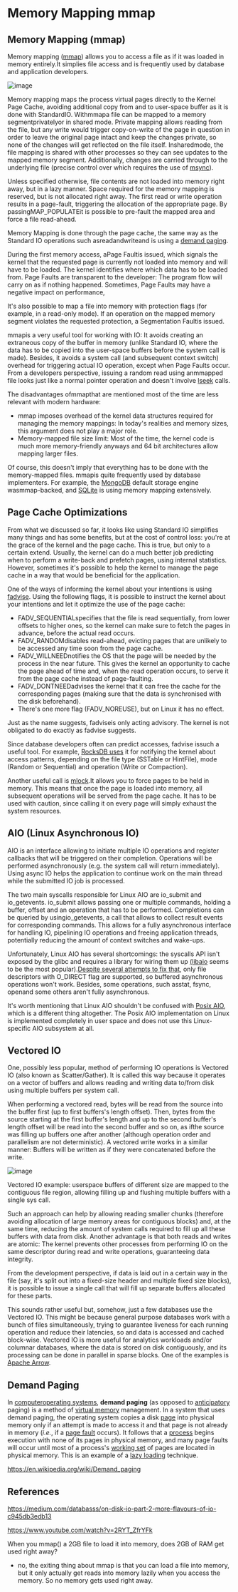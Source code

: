 # Memory Mapping mmap

## Memory Mapping (mmap)

Memory mapping ([mmap](http://man7.org/linux/man-pages/man2/mmap.2.html)) allows you to access a file as if it was loaded in memory entirely.It simplies file access and is frequently used by database and application developers.

![image](../../media/Memory-Mapping-mmap-image1.jpg)

Memory mapping maps the process virtual pages directly to the Kernel Page Cache, avoiding additional copy from and to user-space buffer as it is done with StandardIO.
Withmmapa file can be mapped to a memory segmentprivatelyor in shared mode. Private mapping allows reading from the file, but any write would trigger copy-on-write of the page in question in order to leave the original page intact and keep the changes private, so none of the changes will get reflected on the file itself. Insharedmode, the file mapping is shared with other processes so they can see updates to the mapped memory segment. Additionally, changes are carried through to the underlying file (precise control over which requires the use of [msync](http://man7.org/linux/man-pages/man2/msync.2.html)).

Unless specified otherwise, file contents are not loaded into memory right away, but in a lazy manner. Space required for the memory mapping is reserved, but is not allocated right away. The first read or write operation results in a page-fault, triggering the allocation of the appropriate page. By passingMAP_POPULATEit is possible to pre-fault the mapped area and force a file read-ahead.

Memory Mapping is done through the page cache, the same way as the Standard IO operations such asreadandwriteand is using a [demand paging](https://en.wikipedia.org/wiki/Demand_paging).

During the first memory access, aPage Faultis issued, which signals the kernel that the requested page is currently not loaded into memory and will have to be loaded. The kernel identifies where which data has to be loaded from. Page Faults are transparent to the developer: The program flow will carry on as if nothing happened. Sometimes, Page Faults may have a negative impact on performance,

It's also possible to map a file into memory with protection flags (for example, in a read-only mode). If an operation on the mapped memory segment violates the requested protection, a Segmentation Faultis issued.

mmapis a very useful tool for working with IO: It avoids creating an extraneous copy of the buffer in memory (unlike Standard IO, where the data has to be copied into the user-space buffers before the system call is made). Besides, it avoids a system call (and subsequent context switch) overhead for triggering actual IO operation, except when Page Faults occur. From a developers perspective, issuing a random read using anmmapped file looks just like a normal pointer operation and doesn't involve [lseek](http://man7.org/linux/man-pages/man2/lseek.2.html) calls.

The disadvantages ofmmapthat are mentioned most of the time are less relevant with modern hardware:

- mmap imposes overhead of the kernel data structures required for managing the memory mappings: In today's realities and memory sizes, this argument does not play a major role.
- Memory-mapped file size limit: Most of the time, the kernel code is much more memory-friendly anyways and 64 bit architectures allow mapping larger files.

Of course, this doesn't imply that everything has to be done with the memory-mapped files.
mmapis quite frequently used by database implementers. For example, the [MongoDB](https://docs.mongodb.com/manual/faq/storage/) default storage engine wasmmap-backed, and [SQLite](https://sqlite.org/mmap.html) is using memory mapping extensively.

## Page Cache Optimizations

From what we discussed so far, it looks like using Standard IO simplifies many things and has some benefits, but at the cost of control loss: you're at the grace of the kernel and the page cache. This is true, but only to a certain extend. Usually, the kernel can do a much better job predicting when to perform a write-back and prefetch pages, using internal statistics. However, sometimes it's possible to help the kernel to manage the page cache in a way that would be beneficial for the application.

One of the ways of informing the kernel about your intentions is using [fadvise](https://linux.die.net/man/2/fadvise). Using the following flags, it is possible to instruct the kernel about your intentions and let it optimize the use of the page cache:

- FADV_SEQUENTIALspecifies that the file is read sequentially, from lower offsets to higher ones, so the kernel can make sure to fetch the pages in advance, before the actual read occurs.
- FADV_RANDOMdisables read-ahead, evicting pages that are unlikely to be accessed any time soon from the page cache.
- FADV_WILLNEEDnotifies the OS that the page will be needed by the process in the near future. This gives the kernel an opportunity to cache the page ahead of time and, when the read operation occurs, to serve it from the page cache instead of page-faulting.
- FADV_DONTNEEDadvises the kernel that it can free the cache for the corresponding pages (making sure that the data is synchronised with the disk beforehand).
- There's one more flag (FADV_NOREUSE), but on Linux it has no effect.

Just as the name suggests, fadviseis only acting advisory. The kernel is not obligated to do exactly as fadvise suggests.

Since database developers often can predict accesses, fadvise issuch a useful tool. For example, [RocksDB uses](https://github.com/facebook/rocksdb/blob/master/env/io_posix.cc#L377-L401) it for notifying the kernel about access patterns, depending on the file type (SSTable or HintFile), mode (Random or Sequential) and operation (Write or Compaction).

Another useful call is [mlock](https://linux.die.net/man/2/mlock).It allows you to force pages to be held in memory. This means that once the page is loaded into memory, all subsequent operations will be served from the page cache. It has to be used with caution, since calling it on every page will simply exhaust the system resources.

## AIO (Linux Asynchronous IO)

AIO is an interface allowing to initiate multiple IO operations and register callbacks that will be triggered on their completion. Operations will be performed asynchronously (e.g. the system call will return immediately). Using async IO helps the application to continue work on the main thread while the submitted IO job is processed.

The two main syscalls responsible for Linux AIO are io_submit and io_getevents. io_submit allows passing one or multiple commands, holding a buffer, offset and an operation that has to be performed. Completions can be queried by usingio_getevents, a call that allows to collect result events for corresponding commands. This allows for a fully asynchronous interface for handling IO, pipelining IO operations and freeing application threads, potentially reducing the amount of context switches and wake-ups.

Unfortunately, Linux AIO has several shortcomings: the syscalls API isn't exposed by the glibc and requires a library for wiring them up [(libaio](https://pagure.io/libaio/commits/master) seems to be the most popular).[Despite several attempts to fix that](https://lwn.net/Articles/671649/), only file descriptors with O_DIRECT flag are supported, so buffered asynchronous operations won't work. Besides, some operations, such asstat, fsync, openand some others aren't fully asynchronous.

It's worth mentioning that Linux AIO shouldn't be confused with [Posix AIO](http://man7.org/linux/man-pages/man7/aio.7.html), which is a different thing altogether. The Posix AIO implementation on Linux is implemented completely in user space and does not use this Linux-specific AIO subsystem at all.

## Vectored IO

One, possibly less popular, method of performing IO operations is Vectored IO (also known as Scatter/Gather). It is called this way because it operates on a vector of buffers and allows reading and writing data to/from disk using multiple buffers per system call.

When performing a vectored read, bytes will be read from the source into the buffer first (up to first buffers's length offset). Then, bytes from the source starting at the first buffer's length and up to the second buffer's length offset will be read into the second buffer and so on, as ifthe source was filling up buffers one after another (although operation order and parallelism are not deterministic). A vectored write works in a similar manner: Buffers will be written as if they were concatenated before the write.

![image](../../media/Memory-Mapping-mmap-image2.jpg)

Vectored IO example: userspace buffers of different size are mapped to the contiguous file region, allowing filling up and flushing multiple buffers with a single sys call.

Such an approach can help by allowing reading smaller chunks (therefore avoiding allocation of large memory areas for contiguous blocks) and, at the same time, reducing the amount of system calls required to fill up all these buffers with data from disk. Another advantage is that both reads and writes are atomic: The kernel prevents other processes from performing IO on the same descriptor during read and write operations, guaranteeing data integrity.

From the development perspective, if data is laid out in a certain way in the file (say, it's split out into a fixed-size header and multiple fixed size blocks), it is possible to issue a single call that will fill up separate buffers allocated for these parts.

This sounds rather useful but, somehow, just a few databases use the Vectored IO. This might be because general purpose databases work with a bunch of files simultaneously, trying to guarantee liveness for each running operation and reduce their latencies, so and data is accessed and cached block-wise. Vectored IO is more useful for analytics workloads and/or columnar databases, where the data is stored on disk contiguously, and its processing can be done in parallel in sparse blocks. One of the examples is [Apache Arrow](https://github.com/apache/arrow/blob/master/java/memory/src/main/java/io/netty/buffer/ArrowBuf.java#L26-L27).

## Demand Paging

In [computer](https://en.wikipedia.org/wiki/Computer)[operating systems](https://en.wikipedia.org/wiki/Operating_systems), **demand paging** (as opposed to [anticipatory](https://en.wikipedia.org/wiki/Paging#Page_replacement_techniques) paging) is a method of [virtual memory](https://en.wikipedia.org/wiki/Virtual_memory) management. In a system that uses demand paging, the operating system copies a disk [page](https://en.wikipedia.org/wiki/Paging) into physical memory only if an attempt is made to access it and that page is not already in memory (*i.e.*, if a [page fault](https://en.wikipedia.org/wiki/Page_fault) occurs). It follows that a [process](https://en.wikipedia.org/wiki/Process_(computing)) begins execution with none of its pages in physical memory, and many page faults will occur until most of a process's [working set](https://en.wikipedia.org/wiki/Working_set) of pages are located in physical memory. This is an example of a [lazy loading](https://en.wikipedia.org/wiki/Lazy_loading) technique.

https://en.wikipedia.org/wiki/Demand_paging

## References

https://medium.com/databasss/on-disk-io-part-2-more-flavours-of-io-c945db3edb13

https://www.youtube.com/watch?v=2RYT_ZfrYFk

When you mmap() a 2GB file to load it into memory, does 2GB of RAM get used right away?

- no, the exiting thing about mmap is that you can load a file into memory, but it only actually get reads into memory lazily when you access the memory. So no memory gets used right away.

